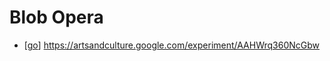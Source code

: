# Blob Opera

- [[go]] https://artsandculture.google.com/experiment/AAHWrq360NcGbw


[//begin]: # "Autogenerated link references for markdown compatibility"
[go]: go "Go"
[//end]: # "Autogenerated link references"